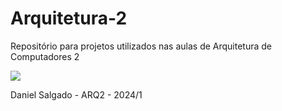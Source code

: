 # Arquitetura-2
Repositório para projetos utilizados nas aulas de Arquitetura de Computadores 2
 
<img src = "https://www.google.com/url?sa=i&url=https%3A%2F%2Fwww.reddit.com%2Fr%2FHollowKnight%2Fcomments%2Fbuan1v%2Fsly%2F&psig=AOvVaw0Vni8I8JWAQRYlP55QBVU8&ust=1725481283687000&source=images&cd=vfe&opi=89978449&ved=0CBQQjRxqFwoTCJD2pIzNp4gDFQAAAAAdAAAAABAb">

Daniel Salgado - ARQ2 - 2024/1
